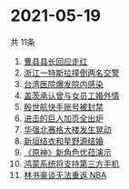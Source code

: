 # 2021-05-19
  共 11条

  <!-- BEGIN -->
  <!-- 最后更新时间:Wed May 19 2021 08:14:07 GMT+0000 (Coordinated Universal Time) -->
  1. [曹县县长回应走红](https://www.zhihu.com/search?q=曹县)
1. [浙江一特斯拉撞倒两名交警](https://www.zhihu.com/search?q=特斯拉)
1. [台湾医院爆发院内感染](https://www.zhihu.com/search?q=台湾疫情)
1. [盖茨承认曾与女员工婚外情](https://www.zhihu.com/search?q=比尔盖茨)
1. [殷世航快手账号被封禁](https://www.zhihu.com/search?q=殷世航)
1. [进击的巨人加页全出炉](https://www.zhihu.com/search?q=进击的巨人)
1. [华强北赛格大楼发生晃动](https://www.zhihu.com/search?q=华强北)
1. [新垣结衣和星野源结婚](https://www.zhihu.com/search?q=新垣结衣结婚)
1. [《原神》新角色优菈演示](https://www.zhihu.com/search?q=原神)
1. [鸿蒙系统将支持第三方手机](https://www.zhihu.com/search?q=鸿蒙系统)
1. [林书豪谈无法重返 NBA](https://www.zhihu.com/search?q=林书豪)
  <!-- END -->
  